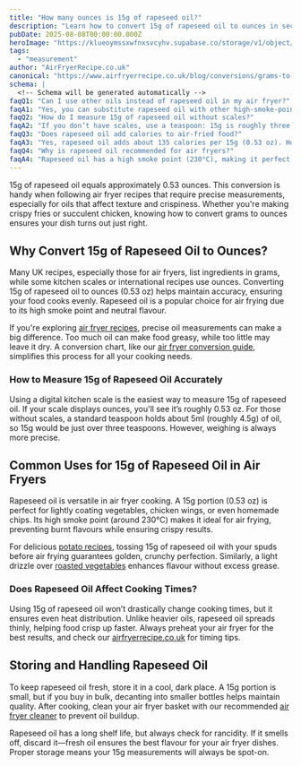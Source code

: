 ```yaml
---
title: "How many ounces is 15g of rapeseed oil?"
description: "Learn how to convert 15g of rapeseed oil to ounces in seconds. Perfect for air fryer recipes and precise cooking measurements."
pubDate: 2025-08-08T00:00:00.000Z
heroImage: "https://klueoymssxwfnxsvcyhv.supabase.co/storage/v1/object/public/Shmucket/15g-rapeseed-oil-to-ounces.webp"
tags:
  - "measurement"
author: "AirFryerRecipe.co.uk"
canonical: "https://www.airfryerrecipe.co.uk/blog/conversions/grams-to-ounces/15g-rapeseed-oil-to-ounces"
schema: |
  <!-- Schema will be generated automatically -->
faqQ1: "Can I use other oils instead of rapeseed oil in my air fryer?"
faqA1: "Yes, you can substitute rapeseed oil with other high-smoke-point oils like sunflower or avocado oil. Just ensure you use the same weight (15g or 0.53 oz) for consistent results. Avoid olive oil for high-temperature frying as it burns easily."
faqQ2: "How do I measure 15g of rapeseed oil without scales?"
faqA2: "If you don’t have scales, use a teaspoon: 15g is roughly three and a third teaspoons (since 1 tsp ≈ 4.5g). For more accuracy, a tablespoon holds about 13.5g, so just over one tablespoon will get you close to 15g."
faqQ3: "Does rapeseed oil add calories to air-fried food?"
faqA3: "Yes, rapeseed oil adds about 135 calories per 15g (0.53 oz). However, air frying uses far less oil than deep frying, making it a healthier option. The oil helps crisp food while keeping calories lower than traditional methods."
faqQ4: "Why is rapeseed oil recommended for air fryers?"
faqA4: "Rapeseed oil has a high smoke point (230°C), making it perfect for air frying without burning. Its neutral flavour won’t overpower dishes, and its light texture ensures even coating. Plus, it’s widely available and affordable in the UK."
---
```

<p>15g of rapeseed oil equals approximately 0.53 ounces. This conversion is handy when following air fryer recipes that require precise measurements, especially for oils that affect texture and crispiness. Whether you're making crispy fries or succulent chicken, knowing how to convert grams to ounces ensures your dish turns out just right.</p>  

<h2>Why Convert 15g of Rapeseed Oil to Ounces?</h2>  
<p>Many UK recipes, especially those for air fryers, list ingredients in grams, while some kitchen scales or international recipes use ounces. Converting 15g of rapeseed oil to ounces (0.53 oz) helps maintain accuracy, ensuring your food cooks evenly. Rapeseed oil is a popular choice for air frying due to its high smoke point and neutral flavour.</p>  

<p>If you're exploring <a href=https://www.airfryerrecipe.co.uk/recipes>air fryer recipes</a>, precise oil measurements can make a big difference. Too much oil can make food greasy, while too little may leave it dry. A conversion chart, like our <a href=https://www.airfryerrecipe.co.uk/air-fryer-conversion-chart>air fryer conversion guide</a>, simplifies this process for all your cooking needs.</p>  

<h3>How to Measure 15g of Rapeseed Oil Accurately</h3>  
<p>Using a digital kitchen scale is the easiest way to measure 15g of rapeseed oil. If your scale displays ounces, you'll see it’s roughly 0.53 oz. For those without scales, a standard teaspoon holds about 5ml (roughly 4.5g) of oil, so 15g would be just over three teaspoons. However, weighing is always more precise.</p>  

<h2>Common Uses for 15g of Rapeseed Oil in Air Fryers</h2>  
<p>Rapeseed oil is versatile in air fryer cooking. A 15g portion (0.53 oz) is perfect for lightly coating vegetables, chicken wings, or even homemade chips. Its high smoke point (around 230°C) makes it ideal for air frying, preventing burnt flavours while ensuring crispy results.</p>  

<p>For delicious <a href=https://www.airfryerrecipe.co.uk/recipe-category/potatoes>potato recipes</a>, tossing 15g of rapeseed oil with your spuds before air frying guarantees golden, crunchy perfection. Similarly, a light drizzle over <a href=https://www.airfryerrecipe.co.uk/recipe-category/vegetables>roasted vegetables</a> enhances flavour without excess grease.</p>  

<h3>Does Rapeseed Oil Affect Cooking Times?</h3>  
<p>Using 15g of rapeseed oil won’t drastically change cooking times, but it ensures even heat distribution. Unlike heavier oils, rapeseed oil spreads thinly, helping food crisp up faster. Always preheat your air fryer for the best results, and check our <a href=https://www.airfryerrecipe.co.uk>airfryerrecipe.co.uk</a> for timing tips.</p>  

<h2>Storing and Handling Rapeseed Oil</h2>  
<p>To keep rapeseed oil fresh, store it in a cool, dark place. A 15g portion is small, but if you buy in bulk, decanting into smaller bottles helps maintain quality. After cooking, clean your air fryer basket with our recommended <a href=https://www.airfryerrecipe.co.uk/air-fryer-cleaner>air fryer cleaner</a> to prevent oil buildup.</p>  

<p>Rapeseed oil has a long shelf life, but always check for rancidity. If it smells off, discard it—fresh oil ensures the best flavour for your air fryer dishes. Proper storage means your 15g measurements will always be spot-on.</p>
